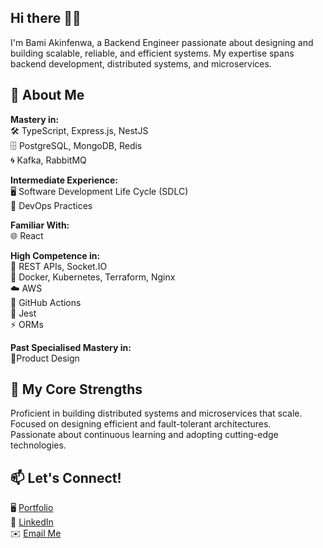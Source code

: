## Hi there 👋🏾

I'm Bami Akinfenwa, a Backend Engineer passionate about designing and building scalable, reliable, and efficient systems. My expertise spans backend development, distributed systems, and microservices.

## 🚀 About Me
**Mastery in:** <br>
🛠️ TypeScript, Express.js, NestJS <br>
🗄️ PostgreSQL, MongoDB, Redis <br>
🌀 Kafka, RabbitMQ

**Intermediate Experience:** <br>
🖥️ Software Development Life Cycle (SDLC) <br>
🔄 DevOps Practices

**Familiar With:** <br>
🌐 React

**High Competence in:** <br>
🔗 REST APIs, Socket.IO <br>
🧩 Docker, Kubernetes, Terraform, Nginx <br>
☁️ AWS <br>
🔧 GitHub Actions <br>
🧪 Jest <br>
⚡ ORMs <br>

**Past Specialised Mastery in:** <br>
🎨Product Design

## 🌟 My Core Strengths
Proficient in building distributed systems and microservices that scale. <br>
Focused on designing efficient and fault-tolerant architectures. <br>
Passionate about continuous learning and adopting cutting-edge technologies. <br>

## 📫 Let's Connect!
🖥️ [Portfolio](https://bami.vercel.app) <br>
💼 [LinkedIn](https://linkedin.com/in/bamiakins)  <br>
✉️ [Email Me](mailto:bamiakinfenwa@gmail.com)  

<!--
**Bamiakins/bamiakins** is a ✨ _special_ ✨ repository because its `README.md` (this file) appears on your GitHub profile.

Here are some ideas to get you started:

- 🔭 I’m currently working on ...
- 🌱 I’m currently learning ...
- 👯 I’m looking to collaborate on ...
- 🤔 I’m looking for help with ...
- 💬 Ask me about ...
- 📫 How to reach me: ...
- 😄 Pronouns: ...
- ⚡ Fun fact: ...
-->
